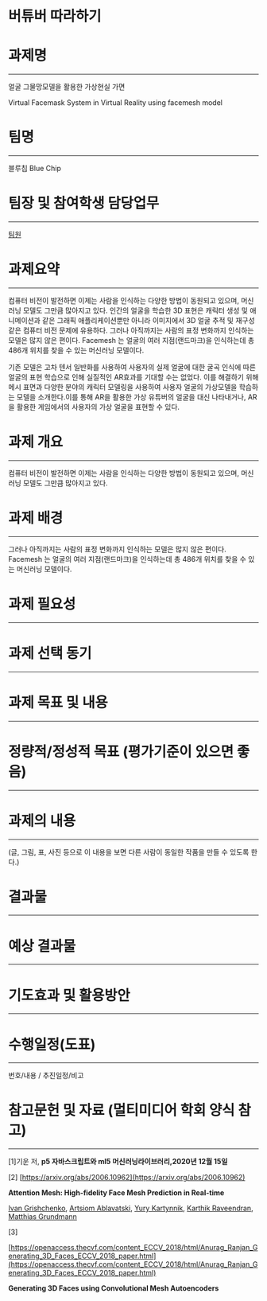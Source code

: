 # 버튜버 따라하기

# **과제명**

---

얼굴 그물망모델을 활용한 가상현실 가면

Virtual Facemask System in Virtual Reality using facemesh model

# **팀명**

---

블루칩 Blue Chip

# **팀장 및 참여학생 담당업무**

---

[팀원](https://www.notion.so/3bec8893bcb24d2c967b291ccd5ef1b3)

# **과제요약**

---

컴퓨터 비전이 발전하면 이제는 사람을 인식하는 다양한 방법이 동원되고 있으며, 머신러닝 모델도 그만큼 많아지고 있다. 인간의 얼굴을 학습한 3D 표현은 캐릭터 생성 및 애니메이션과 같은 그래픽 애플리케이션뿐만 아니라 이미지에서 3D 얼굴 추적 및 재구성 같은 컴퓨터 비전 문제에 유용하다. 그러나 아직까지는 사람의 표정 변화까지 인식하는 모델은 많지 않은 편이다. Facemesh 는 얼굴의 여러 지점(랜드마크)을 인식하는데 총 486개 위치를 찾을 수 있는 머신러닝 모델이다.

기존 모델은 고차 텐서 일반화를 사용하여 사용자의 실제 얼굴에 대한 굴곡 인식에 따른 얼굴의 표현 학습으로 인해 실질적인 AR효과를 기대할 수는 없었다. 이를 해결하기 위해 메시 표면과 다양한 분야의 캐릭터 모델링을 사용하여 사용자 얼굴의 가상모델을 학습하는 모델을 소개한다.이를 통해 AR을 활용한 가상 유튜버의 얼굴을 대신 나타내거나, AR을 활용한 게임에서의 사용자의 가상 얼굴을 표현할 수 있다.

# **과제 개요**

---

컴퓨터 비전이 발전하면 이제는 사람을 인식하는 다양한 방법이 동원되고 있으며, 머신러닝 모델도 그만큼 많아지고 있다.

# **과제 배경**

---

그러나 아직까지는 사람의 표정 변화까지 인식하는 모델은 많지 않은 편이다. Facemesh 는 얼굴의 여러 지점(랜드마크)을 인식하는데 총 486개 위치를 찾을 수 있는 머신러닝 모델이다.

# **과제 필요성**

---

# **과제 선택 동기**

---

# **과제 목표 및 내용**

---

# **정량적/정성적 목표 (평가기준이 있으면 좋음)**

---

# **과제의 내용**

---

(글, 그림, 표, 사진 등으로 이 내용을 보면 다른 사람이 동일한 작품을 만들 수 있도록 한다.)

# **결과물**

---

# **예상 결과물**

---

# **기도효과 및 활용방안**

---

# **수행일정(도표)**

---

번호/내용 / 추진일정/비고

# **참고문헌 및 자료 (멀티미디어 학회 양식 참고)**

---

[1]기운 저, **p5 자바스크립트와 ml5 머신러닝라이브러리,2020년 12월 15일**

[2] [https://arxiv.org/abs/2006.10962](https://arxiv.org/abs/2006.10962)

**Attention Mesh: High-fidelity Face Mesh Prediction in Real-time**

[Ivan Grishchenko](https://arxiv.org/search/cs?searchtype=author&query=Grishchenko%2C+I), [Artsiom Ablavatski](https://arxiv.org/search/cs?searchtype=author&query=Ablavatski%2C+A), [Yury Kartynnik](https://arxiv.org/search/cs?searchtype=author&query=Kartynnik%2C+Y), [Karthik Raveendran](https://arxiv.org/search/cs?searchtype=author&query=Raveendran%2C+K), [Matthias Grundmann](https://arxiv.org/search/cs?searchtype=author&query=Grundmann%2C+M)

[3]

[https://openaccess.thecvf.com/content_ECCV_2018/html/Anurag_Ranjan_Generating_3D_Faces_ECCV_2018_paper.html](https://openaccess.thecvf.com/content_ECCV_2018/html/Anurag_Ranjan_Generating_3D_Faces_ECCV_2018_paper.html)

**Generating 3D Faces using Convolutional Mesh Autoencoders**
